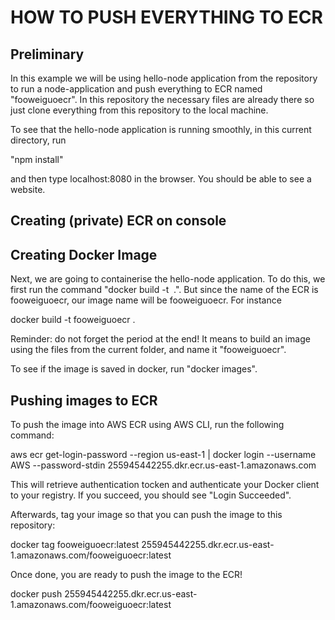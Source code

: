 # HOW TO PUSH EVERYTHING TO ECR

## Preliminary
In this example we will be using hello-node application from the repository to
run a node-application and push everything to ECR named "fooweiguoecr". In this
repository the necessary files are already there so just clone everything from
this repository to the local machine. 

To see that the hello-node application is running smoothly, in this current
directory, run

"npm install"

and then type localhost:8080 in the browser. You should be able to see a
website. 

## Creating (private) ECR on console

## Creating Docker Image
Next, we are going to containerise the hello-node application. To do this, we
first run the command "docker build -t <image name> .". But since
the name of the ECR is fooweiguoecr, our image name will be fooweiguoecr. For
instance 

docker build -t fooweiguoecr .

Reminder: do not forget the period at the end! It means to build an image using
the files from the current folder, and name it "fooweiguoecr". 

To see if the image is saved in docker, run "docker images". 

## Pushing images to ECR
To push the image into AWS ECR using AWS CLI, run the following command:

aws ecr get-login-password --region us-east-1 | docker login --username AWS --password-stdin 255945442255.dkr.ecr.us-east-1.amazonaws.com

This will retrieve authentication tocken and authenticate your Docker client to
your registry. If you succeed, you should see "Login Succeeded". 

Afterwards, tag your image so that you can push the image to this repository:

docker tag fooweiguoecr:latest 255945442255.dkr.ecr.us-east-1.amazonaws.com/fooweiguoecr:latest

Once done, you are ready to push the image to the ECR!

docker push 255945442255.dkr.ecr.us-east-1.amazonaws.com/fooweiguoecr:latest
